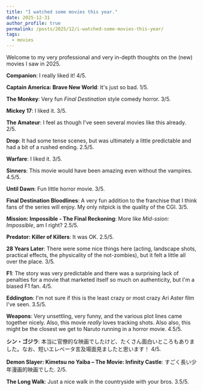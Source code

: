 ```yaml
---
title: "I watched some movies this year."
date: 2025-12-31
author_profile: true
permalink: /posts/2025/12/i-watched-some-movies-this-year/
tags:
  - movies
---
```


Welcome to my very professional and very in-depth thoughts on the (new) movies I saw in 2025.

**Companion**: I really liked it! 4/5.

**Captain America: Brave New World**: It's just so bad. 1/5.

**The Monkey**: Very fun *Final Destination* style comedy horror. 3/5.

**Mickey 17**: I liked it. 3/5.

**The Amateur**: I feel as though I've seen several movies like this already. 2/5.

**Drop**: It had some tense scenes, but was ultimately a little predictable and had a bit of a rushed ending. 2.5/5.

**Warfare**: I liked it. 3/5.

**Sinners**: This movie would have been amazing even without the vampires. 4.5/5.

**Until Dawn**: Fun little horror movie. 3/5.

**Final Destination Bloodlines**: A very fun addition to the franchise that I think fans of the series will enjoy. My only nitpick is the quality of the CGI. 3/5.

**Mission: Impossible - The Final Reckoning**: More like *Mid-ssion: Impossible*, am I right? 2.5/5.

**Predator: Killer of Killers**: It was OK. 2.5/5.

**28 Years Later**: There were some nice things here (acting, landscape shots, practical effects, the physicality of the not-zombies), but it felt a little all over the place. 3/5.

**F1**: The story was very predictable and there was a surprising lack of penalties for a movie that marketed itself so much on authenticity, but I'm a biased F1 fan. 4/5.

**Eddington**: I'm not sure if this is the least crazy or most crazy Ari Aster film I've seen. 3.5/5.

**Weapons**: Very unsettling, very funny, and the various plot lines came together nicely. Also, this movie *really* loves tracking shots. Also also, this might be the closest we get to Naruto running in a horror movie. 4.5/5.

**シン・ゴジラ**: 本当に官僚的な映画でしたけど、たくさん面白いところもありました。なお、短いエレベータ言及場面見ましたと思います！ 4/5.

**Demon Slayer: Kimetsu no Yaiba – The Movie: Infinity Castle**: すごく長い少年漫画的映画でした. 2/5.

**The Long Walk**: Just a nice walk in the countryside with your bros. 3.5/5.
